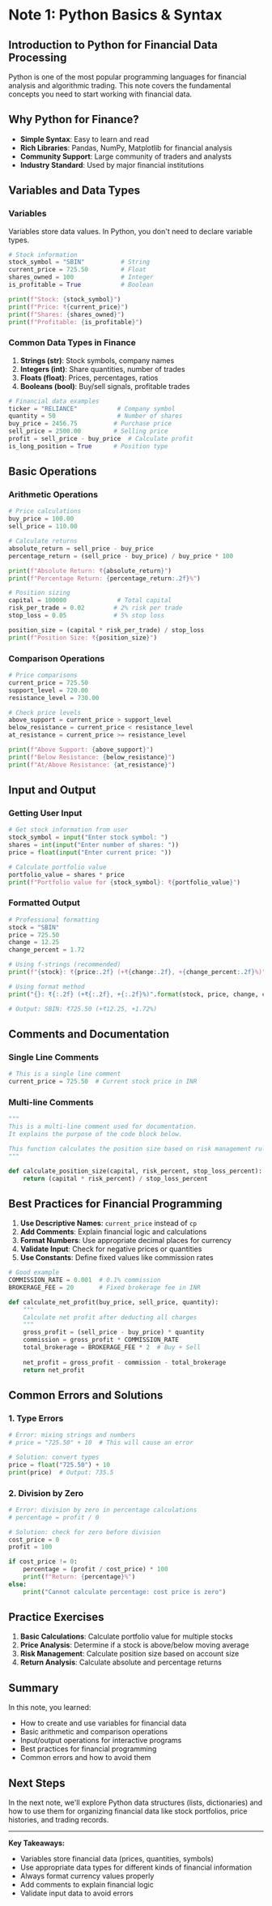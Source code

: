# Note 1: Python Basics & Syntax

## Introduction to Python for Financial Data Processing

Python is one of the most popular programming languages for financial analysis and algorithmic trading. This note covers the fundamental concepts you need to start working with financial data.

## Why Python for Finance?

- **Simple Syntax**: Easy to learn and read
- **Rich Libraries**: Pandas, NumPy, Matplotlib for financial analysis
- **Community Support**: Large community of traders and analysts
- **Industry Standard**: Used by major financial institutions

## Variables and Data Types

### Variables
Variables store data values. In Python, you don't need to declare variable types.

```python
# Stock information
stock_symbol = "SBIN"          # String
current_price = 725.50         # Float
shares_owned = 100             # Integer
is_profitable = True           # Boolean

print(f"Stock: {stock_symbol}")
print(f"Price: ₹{current_price}")
print(f"Shares: {shares_owned}")
print(f"Profitable: {is_profitable}")
```

### Common Data Types in Finance

1. **Strings (str)**: Stock symbols, company names
2. **Integers (int)**: Share quantities, number of trades
3. **Floats (float)**: Prices, percentages, ratios
4. **Booleans (bool)**: Buy/sell signals, profitable trades

```python
# Financial data examples
ticker = "RELIANCE"           # Company symbol
quantity = 50                 # Number of shares
buy_price = 2456.75          # Purchase price
sell_price = 2500.00         # Selling price
profit = sell_price - buy_price  # Calculate profit
is_long_position = True      # Position type
```

## Basic Operations

### Arithmetic Operations
```python
# Price calculations
buy_price = 100.00
sell_price = 110.00

# Calculate returns
absolute_return = sell_price - buy_price
percentage_return = (sell_price - buy_price) / buy_price * 100

print(f"Absolute Return: ₹{absolute_return}")
print(f"Percentage Return: {percentage_return:.2f}%")

# Position sizing
capital = 100000              # Total capital
risk_per_trade = 0.02        # 2% risk per trade
stop_loss = 0.05             # 5% stop loss

position_size = (capital * risk_per_trade) / stop_loss
print(f"Position Size: ₹{position_size}")
```

### Comparison Operations
```python
# Price comparisons
current_price = 725.50
support_level = 720.00
resistance_level = 730.00

# Check price levels
above_support = current_price > support_level
below_resistance = current_price < resistance_level
at_resistance = current_price >= resistance_level

print(f"Above Support: {above_support}")
print(f"Below Resistance: {below_resistance}")
print(f"At/Above Resistance: {at_resistance}")
```

## Input and Output

### Getting User Input
```python
# Get stock information from user
stock_symbol = input("Enter stock symbol: ")
shares = int(input("Enter number of shares: "))
price = float(input("Enter current price: "))

# Calculate portfolio value
portfolio_value = shares * price
print(f"Portfolio value for {stock_symbol}: ₹{portfolio_value}")
```

### Formatted Output
```python
# Professional formatting
stock = "SBIN"
price = 725.50
change = 12.25
change_percent = 1.72

# Using f-strings (recommended)
print(f"{stock}: ₹{price:.2f} (+₹{change:.2f}, +{change_percent:.2f}%)")

# Using format method
print("{}: ₹{:.2f} (+₹{:.2f}, +{:.2f}%)".format(stock, price, change, change_percent))

# Output: SBIN: ₹725.50 (+₹12.25, +1.72%)
```

## Comments and Documentation

### Single Line Comments
```python
# This is a single line comment
current_price = 725.50  # Current stock price in INR
```

### Multi-line Comments
```python
"""
This is a multi-line comment used for documentation.
It explains the purpose of the code block below.

This function calculates the position size based on risk management rules.
"""

def calculate_position_size(capital, risk_percent, stop_loss_percent):
    return (capital * risk_percent) / stop_loss_percent
```

## Best Practices for Financial Programming

1. **Use Descriptive Names**: `current_price` instead of `cp`
2. **Add Comments**: Explain financial logic and calculations
3. **Format Numbers**: Use appropriate decimal places for currency
4. **Validate Input**: Check for negative prices or quantities
5. **Use Constants**: Define fixed values like commission rates

```python
# Good example
COMMISSION_RATE = 0.001  # 0.1% commission
BROKERAGE_FEE = 20       # Fixed brokerage fee in INR

def calculate_net_profit(buy_price, sell_price, quantity):
    """
    Calculate net profit after deducting all charges
    """
    gross_profit = (sell_price - buy_price) * quantity
    commission = gross_profit * COMMISSION_RATE
    total_brokerage = BROKERAGE_FEE * 2  # Buy + Sell
    
    net_profit = gross_profit - commission - total_brokerage
    return net_profit
```

## Common Errors and Solutions

### 1. Type Errors
```python
# Error: mixing strings and numbers
# price = "725.50" + 10  # This will cause an error

# Solution: convert types
price = float("725.50") + 10
print(price)  # Output: 735.5
```

### 2. Division by Zero
```python
# Error: division by zero in percentage calculations
# percentage = profit / 0

# Solution: check for zero before division
cost_price = 0
profit = 100

if cost_price != 0:
    percentage = (profit / cost_price) * 100
    print(f"Return: {percentage}%")
else:
    print("Cannot calculate percentage: cost price is zero")
```

## Practice Exercises

1. **Basic Calculations**: Calculate portfolio value for multiple stocks
2. **Price Analysis**: Determine if a stock is above/below moving average
3. **Risk Management**: Calculate position size based on account size
4. **Return Analysis**: Calculate absolute and percentage returns

## Summary

In this note, you learned:
- How to create and use variables for financial data
- Basic arithmetic and comparison operations
- Input/output operations for interactive programs
- Best practices for financial programming
- Common errors and how to avoid them

## Next Steps

In the next note, we'll explore Python data structures (lists, dictionaries) and how to use them for organizing financial data like stock portfolios, price histories, and trading records.

---

**Key Takeaways:**
- Variables store financial data (prices, quantities, symbols)
- Use appropriate data types for different kinds of financial information
- Always format currency values properly
- Add comments to explain financial logic
- Validate input data to avoid errors
